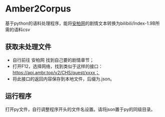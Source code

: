 # Amber2Corpus
基于python的语料处理程序，能将[安柏网](https://ambr.top/)的剧情文本转换为bilibili/Index-1.9B所需的语料csv

## 获取未处理文件
* 自行前往 安柏网 找到自己要的剧情章节；
* 打开F12，选择网络，找到类似于这样的接口：https://api.ambr.top/v2/CHS/quest/xxxx；
* 将此接口的返回内容保存到本地文件，后缀为.json。

## 运行程序
打开py文件，自行调整程序开头的文件名设置。请将json置于py的同级目录。
